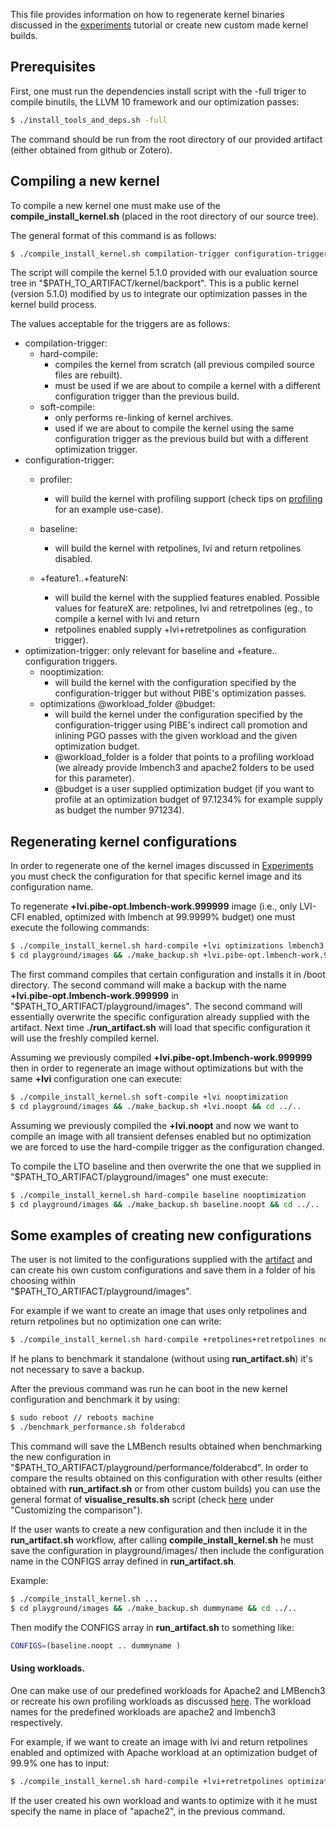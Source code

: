 This file provides information on how to regenerate kernel binaries
discussed in the [experiments](Experiments.md) tutorial or create new 
custom made kernel builds.

## Prerequisites

First, one must run the dependencies install script with the -full
triger to compile binutils, the LLVM 10 framework and our optimization
passes:
```sh
$ ./install_tools_and_deps.sh -full
```
The command should be run from the root directory of our provided artifact 
(either obtained from github or Zotero).

## Compiling a new kernel

To compile a new kernel one must make use of the **compile_install_kernel.sh**
(placed in the root directory of our source tree).

The general format of this command is as follows:

```sh
$ ./compile_install_kernel.sh compilation-trigger configuration-trigger optimization-trigger
```
The script will compile the kernel 5.1.0 provided with our evaluation source tree in 
"$PATH_TO_ARTIFACT/kernel/backport". This is a public kernel (version 5.1.0) modified
by us to integrate our optimization passes in the kernel build process.

The values acceptable for the triggers are as follows:
 - compilation-trigger:
   - hard-compile:
        - compiles the kernel from scratch (all previous compiled source files are rebuilt).
        - must be used if we are about to compile a kernel with a different configuration trigger
          than the previous build.
   - soft-compile:
        - only performs re-linking of kernel archives.
        - used if we are about to compile the kernel using the same configuration trigger as the
          previous build but with a different optimization trigger.
 - configuration-trigger:
   - profiler:
        - will build the kernel with profiling support (check tips on [profiling](Profiling.md) for an example use-case).
   - baseline:
        - will build the kernel with retpolines, lvi and return retpolines disabled.

   - +feature1..+featureN:
        - will build the kernel with the supplied features enabled. Possible values for featureX
           are: retpolines, lvi and retretpolines (eg., to compile a kernel with lvi and return
        -  retpolines enabled supply +lvi+retretpolines as configuration trigger).
 - optimization-trigger: only relevant for baseline and +feature.. configuration triggers.
   - nooptimization:
        - will build the kernel with the configuration specified by the configuration-trigger
           but without PIBE's optimization passes.
   - optimizations @workload_folder @budget:
        - will build the kernel under the configuration specified by the configuration-trigger
           using PIBE's indirect call promotion and inlining PGO passes with the given workload
           and the given optimization budget.
        - @workload_folder is a folder that points to a profiling workload (we already provide
           lmbench3 and apache2 folders to be used for this parameter).
        - @budget is a user supplied optimization budget (if you want to profile at an optimization
           budget of 97.1234% for example supply as budget the number 971234). 
## Regenerating kernel configurations

In order to regenerate one of the kernel images discussed in [Experiments](Experiments.md) you must 
check the configuration for that specific kernel image and its configuration name.

To regenerate **+lvi.pibe-opt.lmbench-work.999999** image (i.e., only LVI-CFI enabled, optimized
with lmbench at 99.9999% budget) one must execute the following commands:
```sh
$ ./compile_install_kernel.sh hard-compile +lvi optimizations lmbench3 999999 
$ cd playground/images && ./make_backup.sh +lvi.pibe-opt.lmbench-work.999999 && cd ../..
```
The first command compiles that certain configuration and installs it in /boot directory.
The second command will make a backup with the name **+lvi.pibe-opt.lmbench-work.999999** in
"$PATH_TO_ARTIFACT/playground/images". The second command will essentially overwrite 
the specific configuration already supplied with the artifact. Next time **./run_artifact.sh**
will load that specific configuration it will use the freshly compiled kernel.

Assuming we previously compiled **+lvi.pibe-opt.lmbench-work.999999** then in order to
regenerate an image without optimizations but with the same **+lvi** configuration one
can execute:
```sh
$ ./compile_install_kernel.sh soft-compile +lvi nooptimization
$ cd playground/images && ./make_backup.sh +lvi.noopt && cd ../..
```
Assuming we previously compiled the **+lvi.noopt** and now we want to compile an image with
all transient defenses enabled but no optimization we are forced to use the hard-compile trigger
as the configuration changed.

To compile the LTO baseline and then overwrite the one that we supplied in "$PATH_TO_ARTIFACT/playground/images"
one must execute:
```sh
$ ./compile_install_kernel.sh hard-compile baseline nooptimization
$ cd playground/images && ./make_backup.sh baseline.noopt && cd ../..
```

## Some examples of creating new configurations

The user is not limited to the configurations supplied with the [artifact](Experiments.md) and can create his
own custom configurations and save them in a folder of his choosing within  
"$PATH_TO_ARTIFACT/playground/images".

For example if we want to create an image that uses only retpolines and return retpolines but no
optimization one can write:
```sh
$ ./compile_install_kernel.sh hard-compile +retpolines+retretpolines nooptimization
```
If he plans to benchmark it standalone (without using **run_artifact.sh**) it's not
necessary to save a backup.

After the previous command was run he can boot in the new kernel configuration and benchmark it
by using:
```sh
$ sudo reboot // reboots machine
$ ./benchmark_performance.sh folderabcd
```
This command will save the LMBench results obtained when benchmarking the new configuration in 
"$PATH_TO_ARTIFACT/playground/performance/folderabcd". In order to compare the results obtained
on this configuration with other results (either obtained with **run_artifact.sh** or from
other custom builds) you can use the general format of **visualise_results.sh** script (check
[here](Results.md) under "Customizing the comparison").

If the user wants to create a new configuration and then include it in the **run_artifact.sh**
workflow, after calling **compile_install_kernel.sh** he must save the configuration in 
playground/images/ then include the configuration name in the CONFIGS array defined in
**run_artifact.sh**.

Example:
```sh
$ ./compile_install_kernel.sh ...
$ cd playground/images && ./make_backup.sh dummyname && cd ../..
```
Then modify the CONFIGS array in **run_artifact.sh** to something like:
```sh
CONFIGS=(baseline.noopt .. dummyname )
```

#### Using workloads.

One can make use of our predefined workloads for Apache2 and LMBench3 or recreate his own
profiling workloads as discussed [here](Profiling.md). The workload names for the predefined
workloads are apache2 and lmbench3 respectively.

For example, if we want to create an image with lvi and return retpolines enabled and optimized with
Apache workload at an optimization budget of 99.9% one has to input:
```sh
$ ./compile_install_kernel.sh hard-compile +lvi+retretpolines optimizations apache2 999000
```
If the user created his own workload and wants to optimize with it he must specify the
name in place of "apache2", in the previous command.




   
           
